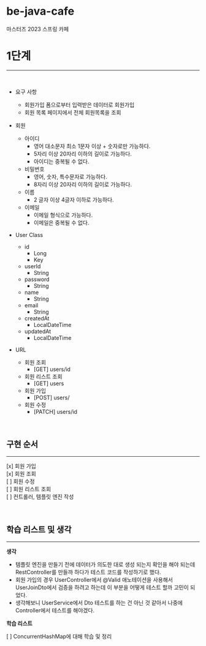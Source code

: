 # be-java-cafe
마스터즈 2023 스프링 카페 


# 1단계

---

<br>

- 요구 사항
  - 회원가입 폼으로부터 입력받은 데이터로 회원가입
  - 회원 목록 페이지에서 전체 회원목록을 조회

- 회원
  - 아이디
    - 영어 대소문자 최소 1문자 이상 + 숫자로만 가능하다.
    - 5자리 이상 20자리 이하의 길이로 가능하다.
    - 아이디는 중복될 수 없다.
  - 비밀번호
    - 영어, 숫자, 특수문자로 가능하다.
    - 8자리 이상 20자리 이하의 길이로 가능하다.
  - 이름
    - 2 글자 이상 4글자 이하로 가능하다.
  - 이메일
    - 이메일 형식으로 가능하다.
    - 이메일은 중복될 수 없다.
- User Class
  - id
    - Long
    - Key
  - userId
    - String
  - password
    - String
  - name
    - String
  - email
    - String
  - createdAt
    - LocalDateTime
  - updatedAt
    - LocalDateTime
- URL
  - 회원 조회
    - [GET] users/id
  - 회원 리스트 조회
    - [GET] users
  - 회원 가입
    - [POST] users/
  - 회원 수정
    - [PATCH] users/id

<br>

## 구현 순서

---

[x] 회원 가입  
[x] 회원 조회  
[ ] 회원 수정  
[ ] 회원 리스트 조회  
[ ] 컨트롤러, 템플릿 엔진 작성  

<br>

## 학습 리스트 및 생각

---

**생각**
  
- 템플릿 엔진을 만들기 전에 데이터가 의도한 대로 생성 되는지 확인을 해야 되는데 RestController를 만들까 하다가 테스트 코드를 작성하기로 했다.  
- 회원 가입의 경우 UserController에서 @Valid 애노테이션을 사용해서 UserJoinDto에서 검증을 하려고 하는데 이 부분을 어떻게 테스트 할까 고민이 되었다.  
- 생각해보니 UserService에서 Dto 테스트를 하는 건 아닌 것 같아서 나중에 Controller에서 테스트를 해야겠다.  


**학습 리스트**
  
[ ] ConcurrentHashMap에 대해 학습 및 정리